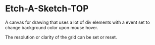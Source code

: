 # Etch-A-Sketch-TOP

A canvas for drawing that uses a lot of div elements with a event set to change background color upon mouse hover.

The resolution or clarity of the grid can be set or reset. 